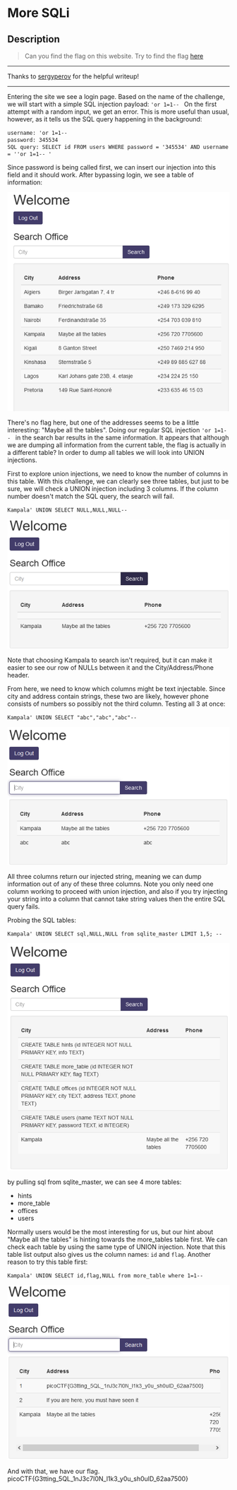 # More SQLi
## Description
>Can you find the flag on this website. Try to find the flag [here](http://saturn.picoctf.net:53241/)

---
Thanks to [sergyperov](https://ctftime.org/writeup/21125) for the helpful writeup!

---
Entering the site we see a login page. Based on the name of the challenge, we will start with a simple SQL injection payload: `'or 1=1-- `
On the first attempt with a random input, we get an error. This is more useful than usual, however, as it tells us the SQL query happening in the background:
```
username: 'or 1=1-- 
password: 345534
SQL query: SELECT id FROM users WHERE password = '345534' AND username = ''or 1=1-- '
```
Since password is being called first, we can insert our injection into this field and it should work.
After bypassing login, we see a table of information:

![image](https://github.com/spencerja/picoCTF_2023_Writeup/blob/main/Web_Exploitation/More_SQLi/screencaps/Pasted%20image%2020230328074137.png)

There's no flag here, but one of the addresses seems to be a little interesting: "Maybe all the tables". Doing our regular SQL injection `'or 1=1-- ` in the search bar results in the same information. It appears that although we are dumping all information from the current table, the flag is actually in a different table? In order to dump all tables we will look into UNION injections.

First to explore union injections, we need to know the number of columns in this table. With this challenge, we can clearly see three tables, but just to be sure, we will check a UNION injection including 3 columns. If the column number doesn't match the SQL query, the search will fail.
```
Kampala' UNION SELECT NULL,NULL,NULL-- 
```
![image](https://github.com/spencerja/picoCTF_2023_Writeup/blob/main/Web_Exploitation/More_SQLi/screencaps/Pasted%20image%2020230328074947.png)

Note that choosing Kampala to search isn't required, but it can make it easier to see our row of NULLs between it and the City/Address/Phone header.

From here, we need to know which columns might be text injectable. Since city and address contain strings, these two are likely, however phone consists of numbers so possibly not the third column. Testing all 3 at once:
```
Kampala' UNION SELECT "abc","abc","abc"--
```

![image](https://github.com/spencerja/picoCTF_2023_Writeup/blob/main/Web_Exploitation/More_SQLi/screencaps/Pasted%20image%2020230328075303.png)

All three columns return our injected string, meaning we can dump information out of any of these three columns. Note you only need one column working to proceed with union injection, and also if you try injecting your string into a column that cannot take string values then the entire SQL query fails.

Probing the SQL tables:
```
Kampala' UNION SELECT sql,NULL,NULL from sqlite_master LIMIT 1,5; -- 
```
![image](https://github.com/spencerja/picoCTF_2023_Writeup/blob/main/Web_Exploitation/More_SQLi/screencaps/Pasted%20image%2020230328080123.png)

by pulling sql from sqlite_master, we can see 4 more tables:
- hints
- more_table
- offices
- users

Normally users would be the most interesting for us, but our hint about "Maybe all the tables" is hinting towards the more_tables table first. We can check each table by using the same type of UNION injection. Note that this table list output also gives us the column names: `id` and `flag`. Another reason to try this table first:
```
Kampala' UNION SELECT id,flag,NULL from more_table where 1=1-- 
```

![image](https://github.com/spencerja/picoCTF_2023_Writeup/blob/main/Web_Exploitation/More_SQLi/screencaps/Pasted%20image%2020230328080756.png)

And with that, we have our flag.
picoCTF{G3tting_5QL_1nJ3c7I0N_l1k3_y0u_sh0ulD_62aa7500}
